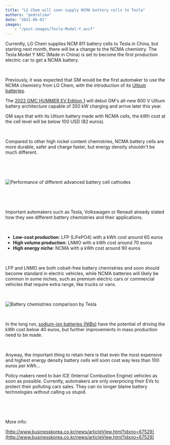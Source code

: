 ```yaml
---
title: "LG Chem will soon supply NCMA battery cells to Tesla"
authors: "pedrolima"
date: "2021-06-01"
images: 
    - "/post-images/Tesla-Model-Y.avif"
---
```


Currently, LG Chem supplies NCM 811 battery cells to Tesla in China, but starting next month, there will be a change to the NCMA chemistry. The Tesla Model Y MIC (Made in China) is set to become the first production electric car to get a NCMA battery.

 

Previously, it was expected that GM would be the first automaker to use the NCMA chemistry from LG Chem, with the introduction of its [Ultium batteries](https://media.gm.com/content/dam/Media/post-images/US/Release_Images/2020/sep/0916-UltumDrive/GM-EV-Fact%20Sheet-1-Architecture-and-Ultium-Battery-System.pdf).

The [2022 GMC HUMMER EV Edition 1](https://www.gmc.com/electric/hummer-ev/pickup-trucks) will debut GM's all-new 800 V Ultium battery architecture capable of 350 kW charging and arrive later this year.

GM says that with its Ultium battery made with NCMA cells, the kWh cost at the cell level will be below 100 USD (82 euros).

 

Compared to other high nickel content chemistries, NCMA battery cells are more durable, safer and charge faster, but energy density shouldn't be much different.

 

 

![Performance of different advanced battery cell cathodes](post-images/Performance-of-different-advanced-battery-cell-cathodes.avif)

 

 

Important automakers such as Tesla, Volkswagen or Renault already stated how they see different battery chemistries and their applications.

 

- **Low-cost production**: LFP (LiFePO4) with a kWh cost around 60 euros
- **High volume production**: LNMO with a kWh cost around 70 euros
- **High energy niche**: NCMA with a kWh cost around 90 euros

 

LFP and LNMO are both cobalt-free battery chemistries and soon should become standard in electric vehicles, while NCMA batteries will likely be common in some niches, such as premium electric cars or commercial vehicles that require extra range, like trucks or vans.

 

![Battery chemistries comparison by Tesla](post-images/Battery-chemistries-comparison-by-Tesla.avif)

 

In the long run, [sodium-ion batteries (NIBs)](/2021/05/28/sodium-ion-batteries-are-coming/) have the potential of driving the kWh cost below 40 euros, but further improvements in mass production need to be made.

 

Anyway, the important thing to retain here is that even the most expensive and highest energy density battery cells will soon cost way less than 100 euros per kWh...

Policy makers need to ban ICE (Internal Combustion Engine) vehicles as soon as possible. Currently, automakers are only overpricing their EVs to protect their polluting cars sales. They can no longer blame battery technologies without calling us stupid.

 

 

More info:

[http://www.businesskorea.co.kr/news/articleView.html?idxno=67529](http://www.businesskorea.co.kr/news/articleView.html?idxno=67529)

